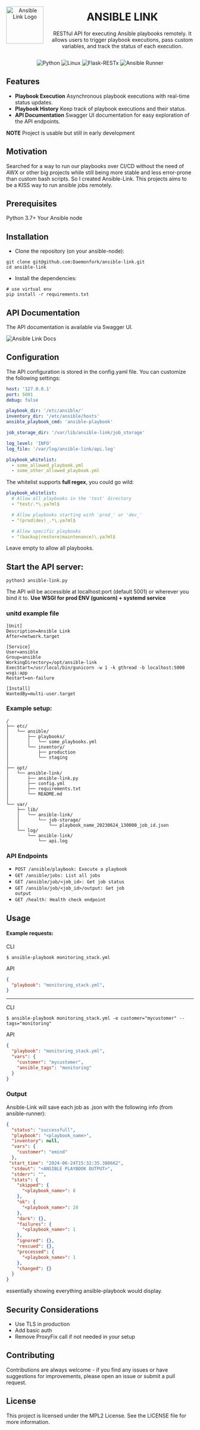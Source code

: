 <div align="center" style="display: flex; align-items: center;">
  <img src="logo.png" alt="Ansible Link Logo" width="100" height="100" style="margin-right: 20px;">
  <div>
    <h1>ANSIBLE LINK</h1>
    <p>
      RESTful API for executing Ansible playbooks remotely. It allows users to trigger playbook executions, pass custom variables, and track the status of each execution.
    </p>
  </div>
</div>

<p align="center">
  <img src="https://img.shields.io/badge/Python-3.7%2B-blue" alt="Python">
  <img src="https://img.shields.io/badge/Platform-Linux-lightgrey" alt="Linux">
  <img src="https://img.shields.io/badge/Flask--RESTx-Swagger-green" alt="Flask-RESTx">
  <img src="https://img.shields.io/badge/Ansible--Runner-1.4-red" alt="Ansible Runner">
</p>

## Features
- **Playbook Execution** Asynchronous playbook executions with real-time status updates.
- **Playbook History** Keep track of playbook executions and their status.
- **API Documentation** Swagger UI documentation for easy exploration of the API endpoints.

<b>NOTE</b> Project is usable but still in early development

## Motivation
Searched for a way to run our playbooks over CI/CD without the need of AWX or other big projects while still being more stable and less error-prone than custom bash scripts. So I created Ansible-Link. This projects aims to be a KISS way to run ansible jobs remotely.

## Prerequisites
Python 3.7+
Your Ansible node

## Installation
* Clone the repository (on your ansible-node):
```shell
git clone git@github.com:Daemonfork/ansible-link.git
cd ansible-link
```

* Install the dependencies:
```shell
# use virtual env
pip install -r requirements.txt
```

## API Documentation
The API documentation is available via Swagger UI.

<img src="docs.png" alt="Ansible Link Docs"  style="margin-right: 20px;">

## Configuration
The API configuration is stored in the config.yaml file. You can customize the following settings:

```yaml
host: '127.0.0.1'
port: 5001
debug: false

playbook_dir: '/etc/ansible/'
inventory_dir: '/etc/ansible/hosts'
ansible_playbook_cmd: 'ansible-playbook'

job_storage_dir: '/var/lib/ansible-link/job_storage'

log_level: 'INFO'
log_file: '/var/log/ansible-link/api.log'

playbook_whitelist:
  - some_allowed_playbook.yml
  - some_other_allowed_playbook.yml

```

The whitelist supports <b>full regex</b>, you could go wild:
```yaml
playbook_whitelist:
  # Allow all playbooks in the 'test' directory
  - ^test/.*\.ya?ml$

  # Allow playbooks starting with 'prod_' or 'dev_'
  - ^(prod|dev)_.*\.ya?ml$

  # Allow specific playbooks
  - ^(backup|restore|maintenance)\.ya?ml$
```
Leave empty to allow all playbooks.

## Start the API server:
```shell
python3 ansible-link.py
```
The API will be accessible at localhost:port (default 5001) or wherever you bind it to.
**Use WSGI for prod ENV (gunicorn) + systemd service**

### unitd example file
```
[Unit]
Description=Ansible Link
After=network.target

[Service]
User=ansible
Group=ansible
WorkingDirectory=/opt/ansible-link
ExecStart=/usr/local/bin/gunicorn -w 1 -k gthread -b localhost:5000 wsgi:app
Restart=on-failure

[Install]
WantedBy=multi-user.target
```

### Example setup:
```
/
├── etc/
│   └── ansible/
│       ├── playbooks/
│       │   └── some_playbooks.yml
│       └── inventory/
│           ├── production
│           └── staging
│
├── opt/
│   └── ansible-link/
│       ├── ansible-link.py
│       ├── config.yml
│       ├── requirements.txt
│       └── README.md
│
└── var/
    ├── lib/
    │   └── ansible-link/
    │       └── job-storage/
    │           └── playbook_name_20230624_130000_job_id.json
    └── log/
        └── ansible-link/
            └── api.log
```

### API Endpoints

* <code>POST /ansible/playbook: Execute a playbook</code>
* <code>GET /ansible/jobs: List all jobs</code>
* <code>GET /ansible/job/<job_id>: Get job status</code>
* <code>GET /ansible/job/<job_id>/output: Get job output</code>
* <code>GET /health: Health check endpoint</code>

## Usage

#### Example requests:
CLI
```shell
$ ansible-playbook monitoring_stack.yml
```

API
```json
{
  "playbook": "monitoring_stack.yml",
}
```
---
CLI
```shell
$ ansible-playbook monitoring_stack.yml -e customer="mycustomer" --tags="monitoring"
```

API
```json
{
  "playbook": "monitoring_stack.yml",
  "vars": {
    "customer": "mycustomer",
    "ansible_tags": "monitoring"
  }
}
```

### Output
Ansible-Link will save each job as .json with the following info (from ansible-runner):
```json
{
  "status": "successfull",
  "playbook": "<playbook_name>",
  "inventory": null,
  "vars": {
    "customer": "emind"
  },
 "start_time": "2024-06-24T15:32:35.380662",
  "stdout": "<ANSIBLE PLAYBOOK OUTPUT>",
  "stderr": "",
  "stats": {
    "skipped": {
      "<playbook_name>": 8
    },
    "ok": {
      "<playbook_name>": 28
    },
    "dark": {},
    "failures": {
      "<playbook_name>": 1
    },
    "ignored": {},
    "rescued": {},
    "processed": {
      "<playbook_name>": 1
    },
    "changed": {}
  }
}
```
essentially showing everything ansible-playbook would display.

## Security Considerations
* Use TLS in production
* Add basic auth
* Remove ProxyFix call if not needed in your setup

## Contributing
Contributions are always welcome - if you find any issues or have suggestions for improvements, please open an issue or submit a pull request.

## License
This project is licensed under the MPL2 License. See the LICENSE file for more information.




